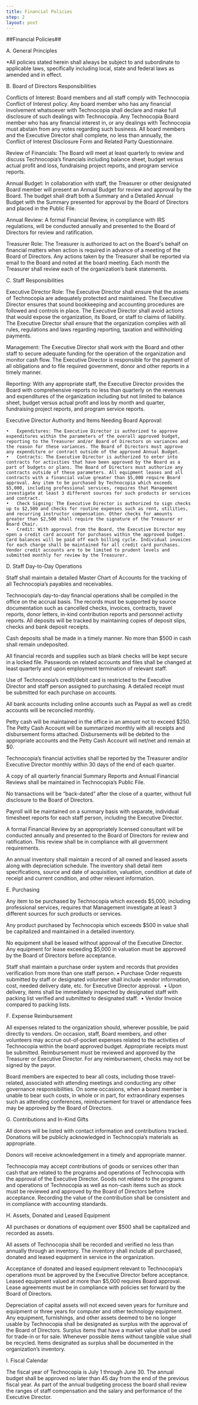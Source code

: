 ```yaml
---
title: Financial Policies
step: 2
layout: post
---
```


##Financial Policies## 

A. General Principles 

*All policies stated herein shall always be subject to and subordinate to applicable laws, specifically including local, state and federal laws as amended and in effect. 

B. Board of Directors Responsibilities 

Conflicts of Interest: Board members and all staff comply with Technocopia Conflict of Interest policy. Any board member who has any financial involvement whatsoever with Technocopia shall declare and make full disclosure of such dealings with Technocopia. Any Technocopia Board member who has any financial interest in, or any dealings with Technocopia must abstain from any votes regarding such business. All board members and the Executive Director shall complete, no less than annually, the Conflict of Interest Disclosure Form and Related Party Questionnaire. 

Review of Financials: The Board will meet at least quarterly to review and discuss Technocopia’s financials including balance sheet, budget versus actual profit and loss, fundraising project reports, and program service reports. 

Annual Budget: In collaboration with staff, the Treasurer or other designated Board member will present an Annual Budget for review and approval by the Board. The budget shall draft both a Summary and a Detailed Annual Budget with the Summary presented for approval by the Board of Directors and placed in the Public File. 

Annual Review: A formal Financial Review, in compliance with IRS regulations, will be conducted annually and presented to the Board of Directors for review and ratification. 

Treasurer Role: The Treasurer is authorized to act on the Board's behalf on financial matters when action is required in advance of a meeting of the Board of Directors. Any actions taken by the Treasurer shall be reported via email to the Board and noted at the board meeting. Each month the Treasurer shall review each of the organization’s bank statements. 

C. Staff Responsibilities 

Executive Director Role: The Executive Director shall ensure that the assets of Technocopia are adequately protected and maintained. The Executive Director ensures that sound bookkeeping and accounting procedures are followed and controls in place. The Executive Director shall avoid actions that would expose the organization, its Board, or staff to claims of liability. The Executive Director shall ensure that the organization complies with all rules, regulations and laws regarding reporting, taxation and withholding payments. 

Management: The Executive Director shall work with the Board and other staff to secure adequate funding for the operation of the organization and monitor cash flow. The Executive Director is responsible for the payment of all obligations and to file required government, donor and other reports in a timely manner. 

Reporting: With any appropriate staff, the Executive Director provides the Board with comprehensive reports no less than quarterly on the revenues and expenditures of the organization including but not limited to balance sheet, budget versus actual profit and loss by month and quarter, fundraising project reports, and program service reports. 

Executive Director Authority and Items Needing Board Approval:

	•	Expenditures: The Executive Director is authorized to approve expenditures within the parameters of the overall approved budget, reporting to the Treasurer and/or Board of Directors on variances and the reason for these variances. The Board of Directors must approve any expenditure or contract outside of the approved Annual Budget. 
	•	Contracts: The Executive Director is authorized to enter into contracts for activities that have been approved by the Board as a part of budgets or plans. The Board of Directors must authorize any contracts outside of these parameters. All equipment leases and all contracts with a financial value greater than $5,000 require Board approval. Any item to be purchased by Technocopia which exceeds $5,000, including professional services, requires that Management investigate at least 3 different sources for such products or services and contract. 
	•	Check Signing: The Executive Director is authorized to sign checks up to $2,500 and checks for routine expenses such as rent, utilities, and recurring instructor compensation. Other checks for amounts greater than $2,500 shall require the signature of the Treasurer or Board Chair. 
	•	Credit: With approval from the Board, the Executive Director may open a credit card account for purchases within the approved budget. Card balances will be paid off each billing cycle. Individual invoices for each charge shall be maintained for all credit card purchases. Vendor credit accounts are to be limited to prudent levels and submitted monthly for review by the Treasurer.  

D. Staff Day-to-Day Operations 

Staff shall maintain a detailed Master Chart of Accounts for the tracking of all Technocopia’s payables and receivables. 

Technocopia’s day-to-day financial operations shall be compiled in the office on the accrual basis. The records must be supported by source documentation such as cancelled checks, invoices, contracts, travel reports, donor letters, in-kind contribution reports and personnel activity reports. All deposits will be tracked by maintaining copies of deposit slips, checks and bank deposit receipts. 

Cash deposits shall be made in a timely manner. No more than $500 in cash shall remain undeposited. 

All financial records and supplies such as blank checks will be kept secure in a locked file. Passwords on related accounts and files shall be changed at least quarterly and upon employment termination of relevant staff. 

Use of Technocopia’s credit/debit card is restricted to the Executive Director and staff person assigned to purchasing. A detailed receipt must be submitted for each purchase on accounts. 

All bank accounts including online accounts such as Paypal as well as credit accounts will be reconciled monthly. 

Petty cash will be maintained in the office in an amount not to exceed $250. The Petty Cash Account will be summarized monthly with all receipts and disbursement forms attached. Disbursements will be debited to the appropriate accounts and the Petty Cash Account will net/net and remain at $0. 

Technocopia’s financial activities shall be reported by the Treasurer and/or Executive Director monthly within 30 days of the end of each quarter. 

A copy of all quarterly financial Summary Reports and Annual Financial Reviews shall be maintained in Technocopia’s Public File. 

No transactions will be “back-dated” after the close of a quarter, without full disclosure to the Board of Directors. 

Payroll will be maintained on a summary basis with separate, individual timesheet reports for each staff person, including the Executive Director. 

A formal Financial Review by an appropriately licensed consultant will be conducted annually and presented to the Board of Directors for review and ratification. This review shall be in compliance with all government requirements. 

An annual inventory shall maintain a record of all owned and leased assets along with depreciation schedule. The inventory shall detail item specifications, source and date of acquisition, valuation, condition at date of receipt and current condition, and other relevant information. 

E. Purchasing 

Any item to be purchased by Technocopia which exceeds $5,000, including professional services, requires that Management investigate at least 3 different sources for such products or services. 

Any product purchased by Technocopia which exceeds $500 in value shall be capitalized and maintained in a detailed inventory. 

No equipment shall be leased without approval of the Executive Director. Any equipment for lease exceeding $5,000 in valuation must be approved by the Board of Directors before acceptance. 

Staff shall maintain a purchase order system and records that provides verification from more than one staff person.
	•	Purchase Order requests submitted by staff or designated volunteer shall include vendor information, cost, needed delivery date, etc. for Executive Director approval. 
	•	Upon delivery, items shall be immediately inspected by designated staff with packing list verified and submitted to designated staff. 
	•	Vendor Invoice compared to packing lists.  

F. Expense Reimbursement

All expenses related to the organization should, wherever possible, be paid directly to vendors. On occasion, staff, Board members, and other volunteers may accrue out-of-pocket expenses related to the activities of Technocopia within the board approved budget. Appropriate receipts must be submitted. Reimbursement must be reviewed and approved by the Treasurer or Executive Director. For any reimbursement, checks may not be signed by the payor. 

Board members are expected to bear all costs, including those travel-related, associated with attending meetings and conducting any other governance responsibilities. On some occasions, when a board member is unable to bear such costs, in whole or in part, for extraordinary expenses such as attending conferences, reimbursement for travel or attendance fees may be approved by the Board of Directors. 

G. Contributions and In-Kind Gifts 

All donors will be listed with contact information and contributions tracked. Donations will be publicly acknowledged in Technocopia’s materials as appropriate. 

Donors will receive acknowledgement in a timely and appropriate manner. 

Technocopia may accept contributions of goods or services other than cash that are related to the programs and operations of Technocopia with the approval of the Executive Director. Goods not related to the programs and operations of Technocopia as well as non-cash items such as stock must be reviewed and approved by the Board of Directors before acceptance. Recording the value of the contribution shall be consistent and in compliance with accounting standards. 

H. Assets, Donated and Leased Equipment 

All purchases or donations of equipment over $500 shall be capitalized and recorded as assets. 

All assets of Technocopia shall be recorded and verified no less than annually through an inventory. The inventory shall include all purchased, donated and leased equipment in service in the organization. 

Acceptance of donated and leased equipment relevant to Technocopia’s operations must be approved by the Executive Director before acceptance. Leased equipment valued at more than $5,000 requires Board approval. Lease agreements must be in compliance with policies set forward by the Board of Directors. 

Depreciation of capital assets will not exceed seven years for furniture and equipment or three years for computer and other technology equipment. Any equipment, furnishings, and other assets deemed to be no longer usable by Technocopia shall be designated as surplus with the approval of the Board of Directors. Surplus items that have a market value shall be used for trade-in or for sale. Whenever possible items without tangible value shall be recycled. Items designated as surplus shall be documented in the organization’s inventory. 

I. Fiscal Calendar 

The fiscal year of Technocopia is July 1 through June 30. The annual budget shall be approved no later than 45 day from the end of the previous fiscal year. As part of the annual budgeting process the board shall review the ranges of staff compensation and the salary and performance of the Executive Director.


